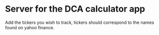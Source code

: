 # Server for the DCA calculator app

Add the tickers you wish to track, tickers should correspond to the names found on yahoo finance.
